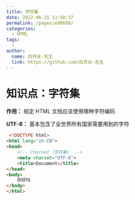 ```yaml
---
title: 字符集
date: 2022-06-25 11:58:37
permalink: /pages/e98608/
categories:
  - HTML
tags:
  - 
author: 
  name: 白开水-先生
  link: https://github.com/白开水-先生
---
```

# 知识点：字符集

**作用：** 规定 HTML 文档应该使用哪种字符编码

**UTF-8：** 基本包含了全世界所有国家需要用到的字符

```html
 <!DOCTYPE html>
<html lang="zh-CN">
<head>
    <!-- charset（字符集） -->
	<meta charset="UTF-8">
	<title>Document</title>
</head>
<body>
	你好吗 
</body>
</html>
```